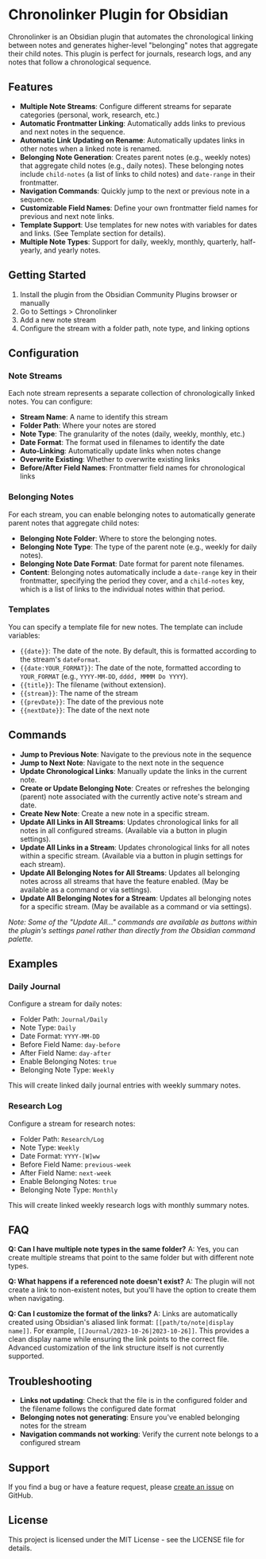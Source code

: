 # Chronolinker Plugin for Obsidian

Chronolinker is an Obsidian plugin that automates the chronological linking between notes and generates higher-level "belonging" notes that aggregate their child notes. This plugin is perfect for journals, research logs, and any notes that follow a chronological sequence.

## Features

- **Multiple Note Streams**: Configure different streams for separate categories (personal, work, research, etc.)
- **Automatic Frontmatter Linking**: Automatically adds links to previous and next notes in the sequence.
- **Automatic Link Updating on Rename**: Automatically updates links in other notes when a linked note is renamed.
- **Belonging Note Generation**: Creates parent notes (e.g., weekly notes) that aggregate child notes (e.g., daily notes). These belonging notes include `child-notes` (a list of links to child notes) and `date-range` in their frontmatter.
- **Navigation Commands**: Quickly jump to the next or previous note in a sequence.
- **Customizable Field Names**: Define your own frontmatter field names for previous and next note links.
- **Template Support**: Use templates for new notes with variables for dates and links. (See Template section for details).
- **Multiple Note Types**: Support for daily, weekly, monthly, quarterly, half-yearly, and yearly notes.

## Getting Started

1. Install the plugin from the Obsidian Community Plugins browser or manually
2. Go to Settings > Chronolinker
3. Add a new note stream
4. Configure the stream with a folder path, note type, and linking options

## Configuration

### Note Streams

Each note stream represents a separate collection of chronologically linked notes. You can configure:

- **Stream Name**: A name to identify this stream
- **Folder Path**: Where your notes are stored
- **Note Type**: The granularity of the notes (daily, weekly, monthly, etc.)
- **Date Format**: The format used in filenames to identify the date
- **Auto-Linking**: Automatically update links when notes change
- **Overwrite Existing**: Whether to overwrite existing links
- **Before/After Field Names**: Frontmatter field names for chronological links

### Belonging Notes

For each stream, you can enable belonging notes to automatically generate parent notes that aggregate child notes:

- **Belonging Note Folder**: Where to store the belonging notes.
- **Belonging Note Type**: The type of the parent note (e.g., weekly for daily notes).
- **Belonging Note Date Format**: Date format for parent note filenames.
- **Content**: Belonging notes automatically include a `date-range` key in their frontmatter, specifying the period they cover, and a `child-notes` key, which is a list of links to the individual notes within that period.

### Templates

You can specify a template file for new notes. The template can include variables:

- `{{date}}`: The date of the note. By default, this is formatted according to the stream's `dateFormat`.
- `{{date:YOUR_FORMAT}}`: The date of the note, formatted according to `YOUR_FORMAT` (e.g., `YYYY-MM-DD`, `dddd, MMMM Do YYYY`).
- `{{title}}`: The filename (without extension).
- `{{stream}}`: The name of the stream
- `{{prevDate}}`: The date of the previous note
- `{{nextDate}}`: The date of the next note

## Commands

- **Jump to Previous Note**: Navigate to the previous note in the sequence
- **Jump to Next Note**: Navigate to the next note in the sequence
- **Update Chronological Links**: Manually update the links in the current note.
- **Create or Update Belonging Note**: Creates or refreshes the belonging (parent) note associated with the currently active note's stream and date.
- **Create New Note**: Create a new note in a specific stream.
- **Update All Links in All Streams**: Updates chronological links for all notes in all configured streams. (Available via a button in plugin settings).
- **Update All Links in a Stream**: Updates chronological links for all notes within a specific stream. (Available via a button in plugin settings for each stream).
- **Update All Belonging Notes for All Streams**: Updates all belonging notes across all streams that have the feature enabled. (May be available as a command or via settings).
- **Update All Belonging Notes for a Stream**: Updates all belonging notes for a specific stream. (May be available as a command or via settings).

*Note: Some of the "Update All..." commands are available as buttons within the plugin's settings panel rather than directly from the Obsidian command palette.*

## Examples

### Daily Journal

Configure a stream for daily notes:

- Folder Path: `Journal/Daily`
- Note Type: `Daily`
- Date Format: `YYYY-MM-DD`
- Before Field Name: `day-before`
- After Field Name: `day-after`
- Enable Belonging Notes: `true`
- Belonging Note Type: `Weekly`

This will create linked daily journal entries with weekly summary notes.

### Research Log

Configure a stream for research notes:

- Folder Path: `Research/Log`
- Note Type: `Weekly`
- Date Format: `YYYY-[W]ww`
- Before Field Name: `previous-week`
- After Field Name: `next-week`
- Enable Belonging Notes: `true`
- Belonging Note Type: `Monthly`

This will create linked weekly research logs with monthly summary notes.

## FAQ

**Q: Can I have multiple note types in the same folder?**
A: Yes, you can create multiple streams that point to the same folder but with different note types.

**Q: What happens if a referenced note doesn't exist?**
A: The plugin will not create a link to non-existent notes, but you'll have the option to create them when navigating.

**Q: Can I customize the format of the links?**
A: Links are automatically created using Obsidian's aliased link format: `[[path/to/note|display name]]`. For example, `[[Journal/2023-10-26|2023-10-26]]`. This provides a clean display name while ensuring the link points to the correct file. Advanced customization of the link structure itself is not currently supported.

## Troubleshooting

- **Links not updating**: Check that the file is in the configured folder and the filename follows the configured date format
- **Belonging notes not generating**: Ensure you've enabled belonging notes for the stream
- **Navigation commands not working**: Verify the current note belongs to a configured stream

## Support

If you find a bug or have a feature request, please [create an issue](https://github.com/YutoMotohashi/obsidian-plugin-chronolinker/issues) on GitHub.

## License

This project is licensed under the MIT License - see the LICENSE file for details.
